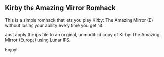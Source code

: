 ## Kirby the Amazing Mirror Romhack

This is a simple romhack that lets you play Kirby: The Amazing Mirror (E) without losing your ability every time you get hit.

Just apply the ips file to an original, unmodified copy of Kirby: The Amazing Mirror (Europe) using Lunar IPS.

Enjoy!
